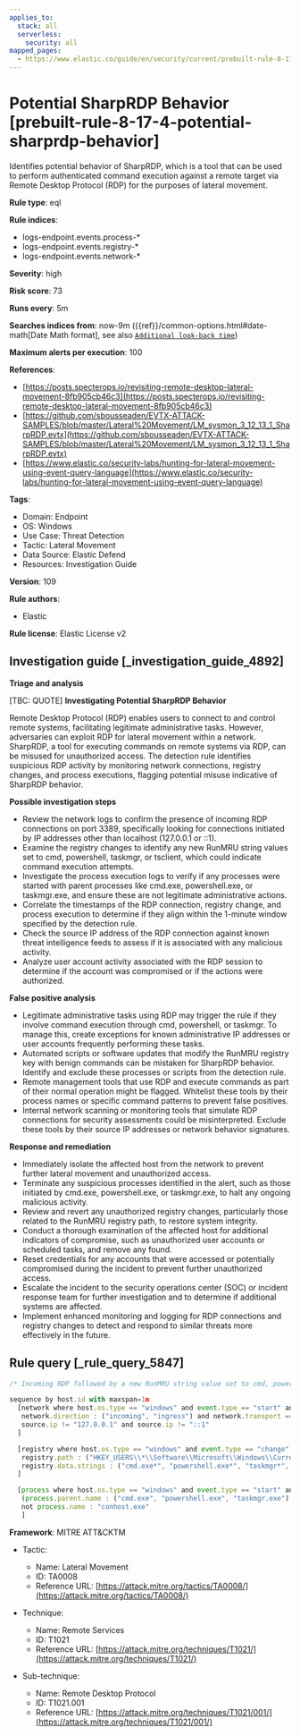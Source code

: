 ```yaml
---
applies_to:
  stack: all
  serverless:
    security: all
mapped_pages:
  - https://www.elastic.co/guide/en/security/current/prebuilt-rule-8-17-4-potential-sharprdp-behavior.html
---
```


# Potential SharpRDP Behavior [prebuilt-rule-8-17-4-potential-sharprdp-behavior]

Identifies potential behavior of SharpRDP, which is a tool that can be used to perform authenticated command execution against a remote target via Remote Desktop Protocol (RDP) for the purposes of lateral movement.

**Rule type**: eql

**Rule indices**:

* logs-endpoint.events.process-*
* logs-endpoint.events.registry-*
* logs-endpoint.events.network-*

**Severity**: high

**Risk score**: 73

**Runs every**: 5m

**Searches indices from**: now-9m ({{ref}}/common-options.html#date-math[Date Math format], see also [`Additional look-back time`](docs-content://solutions/security/detect-and-alert/create-detection-rule.md#rule-schedule))

**Maximum alerts per execution**: 100

**References**:

* [https://posts.specterops.io/revisiting-remote-desktop-lateral-movement-8fb905cb46c3](https://posts.specterops.io/revisiting-remote-desktop-lateral-movement-8fb905cb46c3)
* [https://github.com/sbousseaden/EVTX-ATTACK-SAMPLES/blob/master/Lateral%20Movement/LM_sysmon_3_12_13_1_SharpRDP.evtx](https://github.com/sbousseaden/EVTX-ATTACK-SAMPLES/blob/master/Lateral%20Movement/LM_sysmon_3_12_13_1_SharpRDP.evtx)
* [https://www.elastic.co/security-labs/hunting-for-lateral-movement-using-event-query-language](https://www.elastic.co/security-labs/hunting-for-lateral-movement-using-event-query-language)

**Tags**:

* Domain: Endpoint
* OS: Windows
* Use Case: Threat Detection
* Tactic: Lateral Movement
* Data Source: Elastic Defend
* Resources: Investigation Guide

**Version**: 109

**Rule authors**:

* Elastic

**Rule license**: Elastic License v2

## Investigation guide [_investigation_guide_4892]

**Triage and analysis**

[TBC: QUOTE]
**Investigating Potential SharpRDP Behavior**

Remote Desktop Protocol (RDP) enables users to connect to and control remote systems, facilitating legitimate administrative tasks. However, adversaries can exploit RDP for lateral movement within a network. SharpRDP, a tool for executing commands on remote systems via RDP, can be misused for unauthorized access. The detection rule identifies suspicious RDP activity by monitoring network connections, registry changes, and process executions, flagging potential misuse indicative of SharpRDP behavior.

**Possible investigation steps**

* Review the network logs to confirm the presence of incoming RDP connections on port 3389, specifically looking for connections initiated by IP addresses other than localhost (127.0.0.1 or ::1).
* Examine the registry changes to identify any new RunMRU string values set to cmd, powershell, taskmgr, or tsclient, which could indicate command execution attempts.
* Investigate the process execution logs to verify if any processes were started with parent processes like cmd.exe, powershell.exe, or taskmgr.exe, and ensure these are not legitimate administrative actions.
* Correlate the timestamps of the RDP connection, registry change, and process execution to determine if they align within the 1-minute window specified by the detection rule.
* Check the source IP address of the RDP connection against known threat intelligence feeds to assess if it is associated with any malicious activity.
* Analyze user account activity associated with the RDP session to determine if the account was compromised or if the actions were authorized.

**False positive analysis**

* Legitimate administrative tasks using RDP may trigger the rule if they involve command execution through cmd, powershell, or taskmgr. To manage this, create exceptions for known administrative IP addresses or user accounts frequently performing these tasks.
* Automated scripts or software updates that modify the RunMRU registry key with benign commands can be mistaken for SharpRDP behavior. Identify and exclude these processes or scripts from the detection rule.
* Remote management tools that use RDP and execute commands as part of their normal operation might be flagged. Whitelist these tools by their process names or specific command patterns to prevent false positives.
* Internal network scanning or monitoring tools that simulate RDP connections for security assessments could be misinterpreted. Exclude these tools by their source IP addresses or network behavior signatures.

**Response and remediation**

* Immediately isolate the affected host from the network to prevent further lateral movement and unauthorized access.
* Terminate any suspicious processes identified in the alert, such as those initiated by cmd.exe, powershell.exe, or taskmgr.exe, to halt any ongoing malicious activity.
* Review and revert any unauthorized registry changes, particularly those related to the RunMRU registry path, to restore system integrity.
* Conduct a thorough examination of the affected host for additional indicators of compromise, such as unauthorized user accounts or scheduled tasks, and remove any found.
* Reset credentials for any accounts that were accessed or potentially compromised during the incident to prevent further unauthorized access.
* Escalate the incident to the security operations center (SOC) or incident response team for further investigation and to determine if additional systems are affected.
* Implement enhanced monitoring and logging for RDP connections and registry changes to detect and respond to similar threats more effectively in the future.


## Rule query [_rule_query_5847]

```js
/* Incoming RDP followed by a new RunMRU string value set to cmd, powershell, taskmgr or tsclient, followed by process execution within 1m */

sequence by host.id with maxspan=1m
  [network where host.os.type == "windows" and event.type == "start" and process.name : "svchost.exe" and destination.port == 3389 and
   network.direction : ("incoming", "ingress") and network.transport == "tcp" and
   source.ip != "127.0.0.1" and source.ip != "::1"
  ]

  [registry where host.os.type == "windows" and event.type == "change" and process.name : "explorer.exe" and
   registry.path : ("HKEY_USERS\\*\\Software\\Microsoft\\Windows\\CurrentVersion\\Explorer\\RunMRU\\*") and
   registry.data.strings : ("cmd.exe*", "powershell.exe*", "taskmgr*", "\\\\tsclient\\*.exe\\*")
  ]

  [process where host.os.type == "windows" and event.type == "start" and
   (process.parent.name : ("cmd.exe", "powershell.exe", "taskmgr.exe") or process.args : ("\\\\tsclient\\*.exe")) and
   not process.name : "conhost.exe"
   ]
```

**Framework**: MITRE ATT&CKTM

* Tactic:

    * Name: Lateral Movement
    * ID: TA0008
    * Reference URL: [https://attack.mitre.org/tactics/TA0008/](https://attack.mitre.org/tactics/TA0008/)

* Technique:

    * Name: Remote Services
    * ID: T1021
    * Reference URL: [https://attack.mitre.org/techniques/T1021/](https://attack.mitre.org/techniques/T1021/)

* Sub-technique:

    * Name: Remote Desktop Protocol
    * ID: T1021.001
    * Reference URL: [https://attack.mitre.org/techniques/T1021/001/](https://attack.mitre.org/techniques/T1021/001/)



